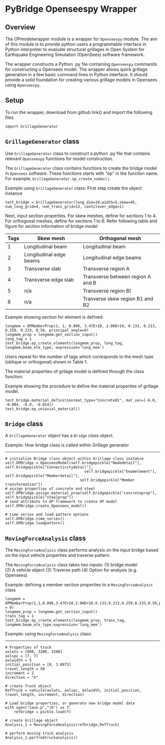 # PyBridge Openseespy Wrapper

## Overview

The OPmodelwrapper module is a wrapper for ```Openseespy``` module. The aim of this module is to provide
python users a programmable interface in Python interpreter to evaluate structural grillages 
in Open System for Earthquake Engineering Simulation (OpenSees) software framework.

The wrapper constructs a Python .py file containing ```Openseespy``` commands for constructing a 
Opensees model. The wrapper allows quick grillage generation in a few basic command lines in Python 
interface. It should provide a solid foundation for creating various grillage models in Opensees 
using ```Openseespy```. 

## Setup

To run the wrapper, download from github link() and import the following files
    
    import GrillageGenerator
    

## `GrillageGenerator` class

Use `GrillageGenerator` class to construct a python .py file that contains relevant `Openseespy` functions
for model construction. 

The `GrillageGenerator` class contains functions to create the bridge model in `Opensees` software. 
These functions starts with "op" in the function name. 
For example, `GrillageGenerator.op_create_nodes()`.

Example using `GrillageGenerator` class:
First step create the object instance
    
    test_bridge = GrillageGenerator(long_dim=10,width=5,skew=45, num_long_grid=4, num_trans_grid=13, cantilever_edge=1)

Next, input section properties. For skew meshes, define for sections 1 to 4. For orthogonal
meshes, define for sections 1 to 6. Refer following table and figure for section information of
bridge model

| Tags    | Skew mesh| Orthogonal mesh |
| ----------- | ----------- | ----------- |
| 1   | Longitudinal beam    | Longitudinal beam| 
| 2   | Longitudinal edge beams | Longitudinal edge beams  |
| 3   | Transverse slab        | Transverse region A   |
| 4   | Transverse edge slab         | Transverse between region A and B |
| 5   | n/a      | Transverse region B) |
| 6   | n/a        | Tranverse skew region B1 and B2|

Example showing section for element is defined:

    longmem = OPMemberProp(1, 1, 0.896, 3.47E+10, 2.00E+10, 0.133, 0.213, 0.259, 0.233, 0.58, principal_angle=0)
    longmem_prop = longmem.get_section_input()
    long_tag = 1
    test_bridge.op_create_elements(longmem_prop, long_tag, longmem.beam_ele_type, expression='long_mem')

Users repeat for the number of tags which corresponds to the mesh type (oblique or orthogonal) shown in
Table 1.

The material properties of grilage model is defined through the class function:

Example showing the procedure to define the material properties of grillage model.

    test_bridge.material_definition(mat_type="Concrete01", mat_vec=[-6.0, -0.004, -6.0, -0.014])
    test_bridge.op_uniaxial_material()


## `Bridge` class

A `GrillageGenerator` object has a `Bridge` class object. 

Example: How bridge class is called within Grillage generator
____________________

    # initialize Bridge class object within Grillage class instance
    self.OPBridge = OpenseesModel(self.bridgepickle["Nodedetail"], self.bridgepickle["Connectivitydetail"],
                                        self.bridgepickle["beamelement"], self.bridgepickle["Memberdetail"],
                                      self.bridgepickle["Member transformation"])
    # assign properties of concrete and steel
    self.OPBridge.assign_material_prop(self.bridgepickle["concreteprop"], self.bridgepickle["steelprop"])
    # send attribute to OP framework to create OP model
    self.OPBridge.create_Opensees_model()

    # time series and load pattern options
    self.OPBridge.time_series()
    self.OPBridge.loadpattern()

## ```MovingForceAnalysis``` class

The ```MovingForceAnalysis``` class performs analysis on the input bridge based on the input vehicle 
properties and traverse pattern.

The ```MovingForceAnalysis``` class takes two inputs:
(1) bridge model  
(2) A vehicle object
(3) Traverse path 
(4) Option for analysis (e.g. Opensees)

Example: defining a member section properties to a ```MovingForceAnalysis``` class

    longmem = OPMemberProp(1,1,0.896,3.47E+10,2.00E+10,0.133,0.213,0.259,0.233,0.58,principal_angle = 0)
    longmem_prop = longmem.get_section_input()
    trans_tag = 1
    test_bridge.op_create_elements(longmem_prop, trans_tag, longmem.beam_ele_type,expression='long_mem')


Example: using ```MovingForceAnalysis``` class:
____________________

    # Properties of truck
    axlwts = [800, 3200, 3200]
    axlspc = [7, 7]
    axlwidth = 5
    initial_position = [0, 3.0875]
    travel_length = 50
    increment = 2
    direction = "X"

    # create Truck object
    RefTruck = vehicle(axlwts, axlspc, axlwidth, initial_position, travel_length, increment, direction)

    # Load bridge properties, or generate new bridge model data 
    with open("save.p","rb") as f:
        refbridge = pickle.load(f)
    
    # create Grillage object
    Analysis_1 = MovingForceAnalysis(refbridge,RefTruck)
    
    # perform moving truck analysis
    Analysis_1.perfromtruckanalysis()




